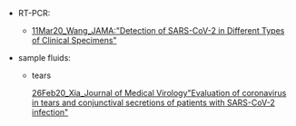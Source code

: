 
- RT-PCR:
  - [11Mar20_Wang_JAMA:"Detection of SARS-CoV-2 in Different Types of Clinical Specimens"](https://jamanetwork.com/journals/jama/fullarticle/2762997)

- sample fluids:
  - tears
  
    [26Feb20_Xia_Journal of Medical Virology"Evaluation of coronavirus in tears and conjunctival secretions of patients with SARS-CoV-2 infection"](https://onlinelibrary.wiley.com/doi/epdf/10.1002/jmv.25725)
